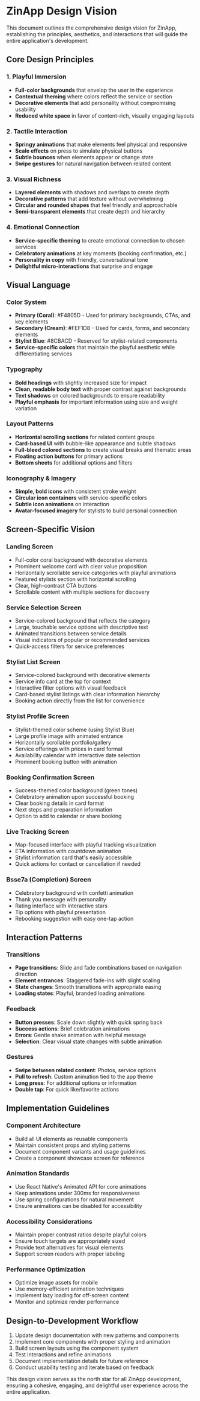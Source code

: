 # ZinApp Design Vision

This document outlines the comprehensive design vision for ZinApp, establishing the principles, aesthetics, and interactions that will guide the entire application's development.

## Core Design Principles

### 1. Playful Immersion
- **Full-color backgrounds** that envelop the user in the experience
- **Contextual theming** where colors reflect the service or section
- **Decorative elements** that add personality without compromising usability
- **Reduced white space** in favor of content-rich, visually engaging layouts

### 2. Tactile Interaction
- **Springy animations** that make elements feel physical and responsive
- **Scale effects** on press to simulate physical buttons
- **Subtle bounces** when elements appear or change state
- **Swipe gestures** for natural navigation between related content

### 3. Visual Richness
- **Layered elements** with shadows and overlaps to create depth
- **Decorative patterns** that add texture without overwhelming
- **Circular and rounded shapes** that feel friendly and approachable
- **Semi-transparent elements** that create depth and hierarchy

### 4. Emotional Connection
- **Service-specific theming** to create emotional connection to chosen services
- **Celebratory animations** at key moments (booking confirmation, etc.)
- **Personality in copy** with friendly, conversational tone
- **Delightful micro-interactions** that surprise and engage

## Visual Language

### Color System
- **Primary (Coral)**: #F4805D - Used for primary backgrounds, CTAs, and key elements
- **Secondary (Cream)**: #FEF1D8 - Used for cards, forms, and secondary elements
- **Stylist Blue**: #8CBACD - Reserved for stylist-related components
- **Service-specific colors** that maintain the playful aesthetic while differentiating services

### Typography
- **Bold headings** with slightly increased size for impact
- **Clean, readable body text** with proper contrast against backgrounds
- **Text shadows** on colored backgrounds to ensure readability
- **Playful emphasis** for important information using size and weight variation

### Layout Patterns
- **Horizontal scrolling sections** for related content groups
- **Card-based UI** with bubble-like appearance and subtle shadows
- **Full-bleed colored sections** to create visual breaks and thematic areas
- **Floating action buttons** for primary actions
- **Bottom sheets** for additional options and filters

### Iconography & Imagery
- **Simple, bold icons** with consistent stroke weight
- **Circular icon containers** with service-specific colors
- **Subtle icon animations** on interaction
- **Avatar-focused imagery** for stylists to build personal connection

## Screen-Specific Vision

### Landing Screen
- Full-color coral background with decorative elements
- Prominent welcome card with clear value proposition
- Horizontally scrollable service categories with playful animations
- Featured stylists section with horizontal scrolling
- Clear, high-contrast CTA buttons
- Scrollable content with multiple sections for discovery

### Service Selection Screen
- Service-colored background that reflects the category
- Large, touchable service options with descriptive text
- Animated transitions between service details
- Visual indicators of popular or recommended services
- Quick-access filters for service preferences

### Stylist List Screen
- Service-colored background with decorative elements
- Service info card at the top for context
- Interactive filter options with visual feedback
- Card-based stylist listings with clear information hierarchy
- Booking action directly from the list for convenience

### Stylist Profile Screen
- Stylist-themed color scheme (using Stylist Blue)
- Large profile image with animated entrance
- Horizontally scrollable portfolio/gallery
- Service offerings with prices in card format
- Availability calendar with interactive date selection
- Prominent booking button with animation

### Booking Confirmation Screen
- Success-themed color background (green tones)
- Celebratory animation upon successful booking
- Clear booking details in card format
- Next steps and preparation information
- Option to add to calendar or share booking

### Live Tracking Screen
- Map-focused interface with playful tracking visualization
- ETA information with countdown animation
- Stylist information card that's easily accessible
- Quick actions for contact or cancellation if needed

### Bsse7a (Completion) Screen
- Celebratory background with confetti animation
- Thank you message with personality
- Rating interface with interactive stars
- Tip options with playful presentation
- Rebooking suggestion with easy one-tap action

## Interaction Patterns

### Transitions
- **Page transitions**: Slide and fade combinations based on navigation direction
- **Element entrances**: Staggered fade-ins with slight scaling
- **State changes**: Smooth transitions with appropriate easing
- **Loading states**: Playful, branded loading animations

### Feedback
- **Button presses**: Scale down slightly with quick spring back
- **Success actions**: Brief celebration animations
- **Errors**: Gentle shake animation with helpful message
- **Selection**: Clear visual state changes with subtle animation

### Gestures
- **Swipe between related content**: Photos, service options
- **Pull to refresh**: Custom animation tied to the app theme
- **Long press**: For additional options or information
- **Double tap**: For quick like/favorite actions

## Implementation Guidelines

### Component Architecture
- Build all UI elements as reusable components
- Maintain consistent props and styling patterns
- Document component variants and usage guidelines
- Create a component showcase screen for reference

### Animation Standards
- Use React Native's Animated API for core animations
- Keep animations under 300ms for responsiveness
- Use spring configurations for natural movement
- Ensure animations can be disabled for accessibility

### Accessibility Considerations
- Maintain proper contrast ratios despite playful colors
- Ensure touch targets are appropriately sized
- Provide text alternatives for visual elements
- Support screen readers with proper labeling

### Performance Optimization
- Optimize image assets for mobile
- Use memory-efficient animation techniques
- Implement lazy loading for off-screen content
- Monitor and optimize render performance

## Design-to-Development Workflow

1. Update design documentation with new patterns and components
2. Implement core components with proper styling and animation
3. Build screen layouts using the component system
4. Test interactions and refine animations
5. Document implementation details for future reference
6. Conduct usability testing and iterate based on feedback

This design vision serves as the north star for all ZinApp development, ensuring a cohesive, engaging, and delightful user experience across the entire application.
